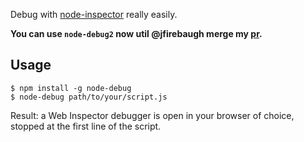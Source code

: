 Debug with [node-inspector](https://github.com/dannycoates/node-inspector) really
easily.

**You can use `node-debug2` now util @jfirebaugh merge my [pr](https://github.com/jfirebaugh/node-debug/pull/3).**

## Usage

```
$ npm install -g node-debug
$ node-debug path/to/your/script.js
```

Result: a Web Inspector debugger is open in your browser of choice, stopped
at the first line of the script.
